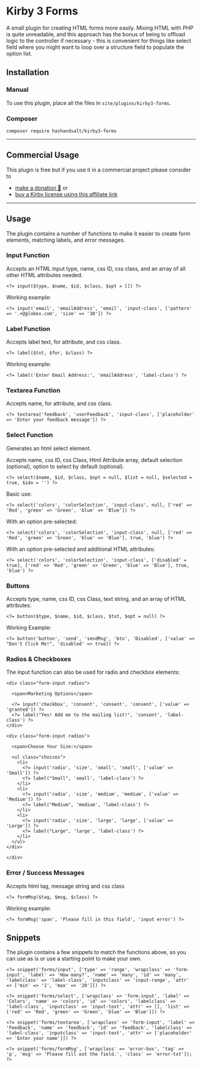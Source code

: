 # Kirby 3 Forms

A small plugin for creating HTML forms more easily. Mixing HTML with PHP is quite unreadable, and this approach has the bonus of being to offload logic to the controller if necessary - this is convenient for things like select field where you might want to loop over a structure field to populate the option list.

## Installation

### Manual

To use this plugin, place all the files in `site/plugins/kirby3-forms`.

### Composer

```
composer require hashandsalt/kirby3-forms
```
****

## Commercial Usage

This plugin is free but if you use it in a commercial project please consider to
- [make a donation 🍻](https://paypal.me/hashandsalt?locale.x=en_GB) or
- [buy a Kirby license using this affiliate link](https://a.paddle.com/v2/click/1129/36141?link=1170)

****

## Usage

The plugin contains a number of functions to make it easier to create form elements, matching labels, and error messages.



### Input Function

Accepts an HTML input type, name, css ID, css class, and an array of all other HTML attributes needed.

```
<?= input($type, $name, $id, $class, $opt = []) ?>
```

Working example:

```
<?= input('email', 'emailAddress', 'email', 'input-class', ['pattern' => '.+@globex.com', 'size' => '30']) ?>
```

### Label Function

Accepts label text, for attribute, and css class.

```
<?= label($txt, $for, $class) ?>
```

Working example:

```
<?= label('Enter Email Address:', 'emailAddress', 'label-class') ?>
```

### Textarea Function

Accepts name, for attribute, and css class.

```
<?= textarea('feedback', 'userFeedback', 'input-class', ['placeholder' => 'Enter your feedback message']) ?>
```

### Select Function

Generates an html select element.

Accepts name, css ID, css Class, Html Attribute array, default selection (optional), option to select by default (optional).

```
<?= select($name, $id, $class, $opt = null, $list = null, $selected = true, $idx = '') ?>
```

Basic use:

```
<?= select('colors', 'colorSelection', 'input-class', null, ['red' => 'Red', 'green' => 'Green', 'blue' => 'Blue']) ?>
```

With an option pre-selected:

```
<?= select('colors', 'colorSelection', 'input-class', null, ['red' => 'Red', 'green' => 'Green', 'blue' => 'Blue'], true, 'blue') ?>
```

With an option pre-selected and additional HTML attributes:

```
<?= select('colors', 'colorSelection', 'input-class', ['disabled' = true], ['red' => 'Red', 'green' => 'Green', 'blue' => 'Blue'], true, 'blue') ?>
```

### Buttons

Accepts type, name, css ID, css Class, text string, and an array of HTML attributes:

```
<?= button($type, $name, $id, $class, $txt, $opt = null) ?>
```

Working Example:


```
<?= button('button', 'send', 'sendMsg', 'btn', 'Disabled', ['value' => "Don't Click Me!", 'disabled' => true]) ?>
```

### Radios & Checkboxes

The input function can also be used for radio and checkbox elements:

```
<div class="form-input radios">

  <span>Marketing Options</span>

  <?= input('checkbox', 'consent', 'consent', 'consent', ['value' => 'granted']) ?>
  <?= label("Yes! Add me to the mailing list!", 'consent', 'label-class') ?>
</div>

<div class="form-input radios">

  <span>Choose Your Size:</span>

  <ul class="choices">
    <li>
      <?= input('radio', 'size', 'small', 'small', ['value' => 'Small']) ?>
      <?= label("Small", 'small', 'label-class') ?>
    </li>
    <li>
      <?= input('radio', 'size', 'medium', 'medium', ['value' => 'Medium']) ?>
      <?= label("Medium", 'medium', 'label-class') ?>
    </li>
    <li>
      <?= input('radio', 'size', 'large', 'large', ['value' => 'Large']) ?>
      <?= label("Large", 'large', 'label-class') ?>
    </li>
  </ul>
</div>

</div>
```

### Error / Success Messages

Accepts html tag, message string and css class

```
<?= formMsg($tag, $msg, $class) ?>
```

Working example:

```
<?= formMsg('span', 'Please fill in this field', 'input error') ?>
```


## Snippets

The plugin contains a few snippets to match the functions above, so you can use as is or use a starting point to make your own.

```
<?= snippet('forms/input', ['type' => 'range', 'wrapclass' => 'form-input', 'label' => 'How many?', 'name' => 'many', 'id' => 'many', 'labelclass' => 'label-class', 'inputclass' => 'input-range', 'attr' => ['min' => '1', 'max' => '20']]) ?>

<?= snippet('forms/select', ['wrapclass' => 'form-input', 'label' => 'Colors', 'name' => 'colors', 'id' => 'colors', 'labelclass' => 'label-class', 'inputclass' => 'input-text', 'attr' => [], 'list' => ['red' => 'Red', 'green' => 'Green', 'blue' => 'Blue']]) ?>

<?= snippet('forms/textarea', ['wrapclass' => 'form-input', 'label' => 'Feedback', 'name' => 'feedback', 'id' => 'feedback', 'labelclass' => 'label-class', 'inputclass' => 'input-text', 'attr' => ['placeholder' => 'Enter your name']]) ?>

<?= snippet('forms/formMsg', ['wrapclass' => 'error-box', 'tag' => 'p', 'msg' => 'Please fill out the field.', 'class' => 'error-txt']); ?>
```
